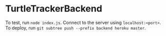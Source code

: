# TurtleTrackerBackend
To test, run `node index.js`. Connect to the server using `localhost:<port>`.
To deploy, run `git subtree push --prefix backend heroku master`.
